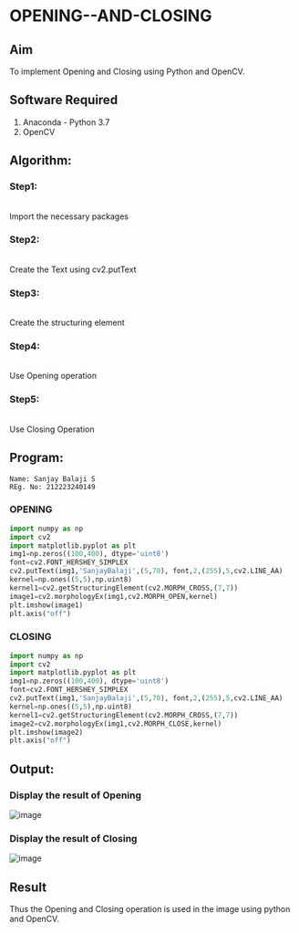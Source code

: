 # OPENING--AND-CLOSING
## Aim
To implement Opening and Closing using Python and OpenCV.

## Software Required
1. Anaconda - Python 3.7
2. OpenCV
## Algorithm:
### Step1:
<br>Import the necessary packages
### Step2:
<br>Create the Text using cv2.putText
### Step3:
<br>Create the structuring element
### Step4:
<br>Use Opening operation
### Step5:
<br>Use Closing Operation

 
## Program:
```
Name: Sanjay Balaji S
REg. No: 212223240149
```

### OPENING
``` python
import numpy as np
import cv2
import matplotlib.pyplot as plt
img1=np.zeros((100,400), dtype='uint8')
font=cv2.FONT_HERSHEY_SIMPLEX
cv2.putText(img1,'SanjayBalaji',(5,70), font,2,(255),5,cv2.LINE_AA)
kernel=np.ones((5,5),np.uint8)
kernel1=cv2.getStructuringElement(cv2.MORPH_CROSS,(7,7))
image1=cv2.morphologyEx(img1,cv2.MORPH_OPEN,kernel)
plt.imshow(image1)
plt.axis("off")

```
### CLOSING
```python
import numpy as np
import cv2
import matplotlib.pyplot as plt
img1=np.zeros((100,400), dtype='uint8')
font=cv2.FONT_HERSHEY_SIMPLEX
cv2.putText(img1,'SanjayBalaji',(5,70), font,2,(255),5,cv2.LINE_AA)
kernel=np.ones((5,5),np.uint8)
kernel1=cv2.getStructuringElement(cv2.MORPH_CROSS,(7,7))
image2=cv2.morphologyEx(img1,cv2.MORPH_CLOSE,kernel)
plt.imshow(image2)
plt.axis("off")
```
## Output:
### Display the result of Opening
![image](https://github.com/user-attachments/assets/f6ea6086-d12f-4758-a819-01097494a66b)



### Display the result of Closing
![image](https://github.com/user-attachments/assets/ed3d8da7-c7b4-49a1-96e4-b98cd882dfb0)




## Result
Thus the Opening and Closing operation is used in the image using python and OpenCV.

